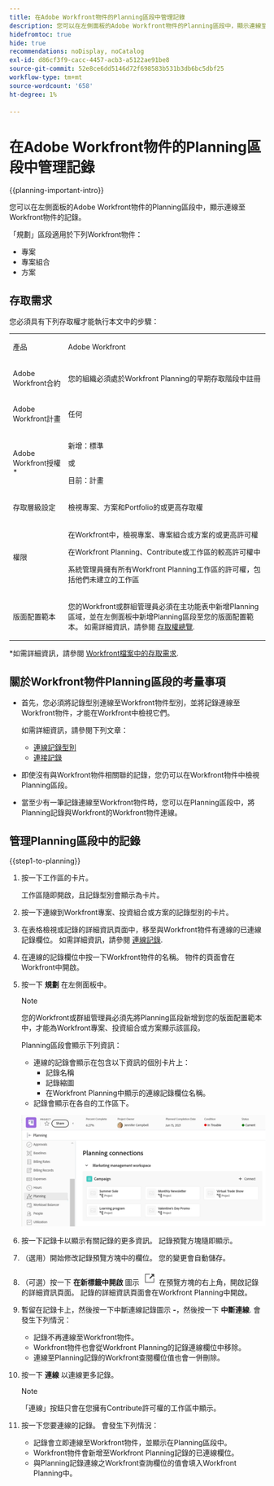 ```yaml
---
title: 在Adobe Workfront物件的Planning區段中管理記錄
description: 您可以在左側面板的Adobe Workfront物件的Planning區段中，顯示連線至Workfront物件的記錄。
hidefromtoc: true
hide: true
recommendations: noDisplay, noCatalog
exl-id: d86cf3f9-cacc-4457-acb3-a5122ae91be8
source-git-commit: 52e8ce6dd5146d72f698583b531b3db6bc5dbf25
workflow-type: tm+mt
source-wordcount: '658'
ht-degree: 1%

---
```


<!--update the metadata with real information when making this available in TOC and in the left nav-->

<!--add also Group and Company when they are available-->

<!-- opening the Details preview and page is not possible yet - hid those steps, but add them when released-->


# 在Adobe Workfront物件的Planning區段中管理記錄

{{planning-important-intro}}

您可以在左側面板的Adobe Workfront物件的Planning區段中，顯示連線至Workfront物件的記錄。

「規劃」區段適用於下列Workfront物件：

* 專案
* 專案組合
* 方案
<!--* Group
* Company-->

## 存取需求

您必須具有下列存取權才能執行本文中的步驟：

<table style="table-layout:auto">
 <col>
 </col>
 <col>
 </col>
 <tbody>
    <tr>
<tr>
<td>
   <p> 產品</p> </td>
   <td>
   <p> Adobe Workfront</p> </td>
  </tr>  
 <td role="rowheader"><p>Adobe Workfront合約</p></td>
   <td>
<p>您的組織必須處於Workfront Planning的早期存取階段中註冊 </p>
   </td>
  </tr>
  <tr>
   <td role="rowheader"><p>Adobe Workfront計畫</p></td>
   <td>
<p>任何</p>
   </td>
  </tr>
  <tr>
   <td role="rowheader"><p>Adobe Workfront授權*</p></td>
   <td>
   <p>新增：標準</p>
   或
   <p>目前：計畫</p> 
  </td>
  </tr>

<tr>
   <td role="rowheader"><p>存取層級設定</p></td>
   <td> <p>檢視專案、方案和Portfolio的或更高存取權</p>  
</td>
  </tr>
<tr>
   <td role="rowheader"><p>權限</p></td>
   <td> <p>在Workfront中，檢視專案、專案組合或方案的或更高許可權</a> </p> 
   <p>在Workfront Planning、Contribute或工作區的較高許可權中</a> </p>  
   <p>系統管理員擁有所有Workfront Planning工作區的許可權，包括他們未建立的工作區</p>
</td>
  </tr>
<tr>
   <td role="rowheader"><p>版面配置範本</p></td>
   <td> <p>您的Workfront或群組管理員必須在主功能表中新增Planning區域，並在左側面板中新增Planning區段至您的版面配置範本。 如需詳細資訊，請參閱 <a href="/help/quicksilver/planning/access/access-overview.md">存取權總覽</a>. </p>  
</td>
  </tr>

</tbody>
</table>

*如需詳細資訊，請參閱 [Workfront檔案中的存取需求](/help/quicksilver/administration-and-setup/add-users/access-levels-and-object-permissions/access-level-requirements-in-documentation.md).

## 關於Workfront物件Planning區段的考量事項

* 首先，您必須將記錄型別連線至Workfront物件型別，並將記錄連線至Workfront物件，才能在Workfront中檢視它們。

  如需詳細資訊，請參閱下列文章：

   * [連線記錄型別](/help/quicksilver/planning/architecture/connect-record-types.md)
   * [連接記錄](/help/quicksilver/planning/records/connect-records.md)
* 即使沒有與Workfront物件相關聯的記錄，您仍可以在Workfront物件中檢視Planning區段。
* 當至少有一筆記錄連線至Workfront物件時，您可以在Planning區段中，將Planning記錄與Workfront的Workfront物件連線。

## 管理Planning區段中的記錄

{{step1-to-planning}}

1. 按一下工作區的卡片。

   工作區隨即開啟，且記錄型別會顯示為卡片。

1. 按一下連線到Workfront專案、投資組合或方案的記錄型別的卡片。
1. 在表格檢視或記錄的詳細資訊頁面中，移至與Workfront物件有連線的已連線記錄欄位。 如需詳細資訊，請參閱 [連線記錄](/help/quicksilver/planning/records/connect-records.md).
1. 在連線的記錄欄位中按一下Workfront物件的名稱。
物件的頁面會在Workfront中開啟。

1. 按一下 **規劃** 在左側面板中。

   >[!NOTE]
   >
   >   您的Workfront或群組管理員必須先將Planning區段新增到您的版面配置範本中，才能為Workfront專案、投資組合或方案顯示該區段。

   Planning區段會顯示下列資訊：

   * 連線的記錄會顯示在包含以下資訊的個別卡片上：
      * 記錄名稱
      * 記錄縮圖
      * 在Workfront Planning中顯示的連線記錄欄位名稱。
   * 記錄會顯示在各自的工作區下。

   ![](assets/planning-section-on-project.png)

1. 按一下記錄卡以顯示有關記錄的更多資訊。 記錄預覽方塊隨即顯示。
1. （選用）開始修改記錄預覽方塊中的欄位。 您的變更會自動儲存。
1. （可選）按一下 **在新標籤中開啟** 圖示 ![](assets/open-details-in-a-new-tab-icon.png) 在預覽方塊的右上角，開啟記錄的詳細資訊頁面。 記錄的詳細資訊頁面會在Workfront Planning中開啟。
1. 暫留在記錄卡上，然後按一下中斷連線記錄圖示 **-**，然後按一下 **中斷連線**.
會發生下列情況：
   * 記錄不再連線至Workfront物件。
   * Workfront物件也會從Workfront Planning的記錄連線欄位中移除。
   * 連線至Planning記錄的Workfront查閱欄位值也會一併刪除。
1. 按一下 **連線** 以連線更多記錄。

   >[!NOTE]
   >
   >   「連線」按鈕只會在您擁有Contribute許可權的工作區中顯示。 <!--they might replace this with one button at the top of the page. Rephrase-->

1. 按一下您要連線的記錄。 會發生下列情況：

   * 記錄會立即連線至Workfront物件，並顯示在Planning區段中。
   * Workfront物件會新增至Workfront Planning記錄的已連線欄位。
   * 與Planning記錄連線之Workfront查詢欄位的值會填入Workfront Planning中。

<!--add more steps here for what happens after clicking Connect-->
